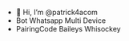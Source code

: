 - 👋 Hi, I’m @patrick4acom
- Bot Whatsapp Multi Device
- PairingCode Baileys Whisockey

<!---
patrick4acom/patrick4acom is a ✨ special ✨ repository because its `README.md` (this file) appears on your GitHub profile.
You can click the Preview link to take a look at your changes.
--->
